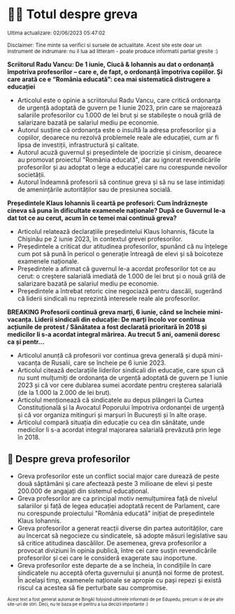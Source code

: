 # 👩‍🏫 Totul despre greva
<sub>Ultima actualizare: 02/06/2023 05:47:02</sub>

<sub>Disclaimer: Tine minte sa verifici si sursele de actualitate. Acest site este doar un instrument de indrumare: nu il lua ad litteram - poate produce informatii partial gresite :)</sub>

**Scriitorul Radu Vancu: De 1 iunie, Ciucă & Iohannis au dat o ordonanță împotriva profesorilor – care e, de fapt, o ordonanță împotriva copiilor. Și care arată ce e “România educată”: cea mai sistematică distrugere a educației**

- Articolul este o opinie a scriitorului Radu Vancu, care critică ordonanța de urgență adoptată de guvern pe 1 iunie 2023, prin care se majorează salariile profesorilor cu 1.000 de lei brut și se stabilește o nouă grilă de salarizare bazată pe salariul mediu pe economie.
- Autorul susține că ordonanța este o insultă la adresa profesorilor și a copiilor, deoarece nu rezolvă problemele reale ale educației, cum ar fi lipsa de investiții, infrastructură și calitate.
- Autorul acuză guvernul și președintele de ipocrizie și cinism, deoarece au promovat proiectul "România educată", dar au ignorat revendicările profesorilor și au adoptat o lege a educației care nu corespunde nevoilor societății.
- Autorul îndeamnă profesorii să continue greva și să nu se lase intimidați de amenințările autorităților sau de presiunea socială.

**Președintele Klaus Iohannis îi ceartă pe profesori: Cum îndrăznește cineva să puna în dificultate examenele naționale? După ce Guvernul le-a dat tot ce au cerut, acum în ce temei mai continuă greva?**

- Articolul relatează declarațiile președintelui Klaus Iohannis, făcute la Chișinău pe 2 iunie 2023, în contextul grevei profesorilor.
- Președintele a criticat dur atitudinea profesorilor, spunând că nu înțelege cum pot să pună în pericol o generație întreagă de elevi și să boicoteze examenele naționale.
- Președintele a afirmat că guvernul le-a acordat profesorilor tot ce au cerut: o creștere salarială imediată de 1.000 de lei brut și o nouă grilă de salarizare bazată pe salariul mediu pe economie.
- Președintele a întrebat retoric cine negociază pentru dascăli, sugerând că liderii sindicali nu reprezintă interesele reale ale profesorilor.

**BREAKING Profesorii continuă greva marți, 6 iunie, când se încheie mini-vacanța. Liderii sindicali din educație: De marți încolo vor continua acțiunile de protest / Sănătatea a fost declarată prioritară în 2018 și medicilor li s-a acordat integral mărirea. Au trecut 5 ani, oamenii doresc ca și pentr...**

- Articolul anunță că profesorii vor continua greva generală și după mini-vacanța de Rusalii, care se încheie pe 6 iunie 2023.
- Articolul citează declarațiile liderilor sindicali din educație, care spun că nu sunt mulțumiți de ordonanța de urgență adoptată de guvern pe 1 iunie 2023 și că vor cere dublarea sumei acordate pentru creșterea salarială (de la 1.000 la 2.000 de lei brut).
- Articolul menționează că sindicatele au depus plângeri la Curtea Constituțională și la Avocatul Poporului împotriva ordonanței de urgență și că vor organiza mitinguri și marșuri în București și în alte orașe.
- Articolul compară situația din educație cu cea din sănătate, unde medicilor li s-a acordat integral majorarea salarială prevăzută prin lege în 2018.

## 🏫 Despre greva profesorilor

- Greva profesorilor este un conflict social major care durează de peste două săptămâni și care afectează peste 3 milioane de elevi și peste 200.000 de angajați din sistemul educațional.
- Greva profesorilor are ca principal motiv nemulțumirea față de nivelul salariilor și față de legea educației adoptată recent de Parlament, care nu corespunde proiectului "România educată" inițiat de președintele Klaus Iohannis.
- Greva profesorilor a generat reacții diverse din partea autorităților, care au încercat să negocieze cu sindicatele, să adopte măsuri legislative sau să critice atitudinea dascălilor. De asemenea, greva profesorilor a provocat diviziuni în opinia publică, între cei care susțin revendicările profesorilor și cei care le consideră exagerate sau inoportune.
- Greva profesorilor este departe de a se încheia, în condițiile în care sindicatele nu acceptă oferta guvernului și anunță noi forme de protest. În același timp, examenele naționale se apropie cu pași repezi și există riscul ca acestea să fie perturbate sau compromise.


<sub><sub>Acest text a fost generat automat de BingAI folosind ultimele informatii de pe Edupedu, precum si de pe alte site-uri de stiri. Deci, nu te baza pe el pentru a lua decizii importante :)</sub></sub>